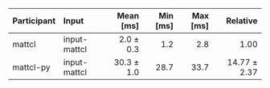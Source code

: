 | Participant | Input | Mean [ms] | Min [ms] | Max [ms] | Relative |
|:---|:---|---:|---:|---:|---:|
| mattcl | input-mattcl | 2.0 ± 0.3 | 1.2 | 2.8 | 1.00 |
| mattcl-py | input-mattcl | 30.3 ± 1.0 | 28.7 | 33.7 | 14.77 ± 2.37 |
